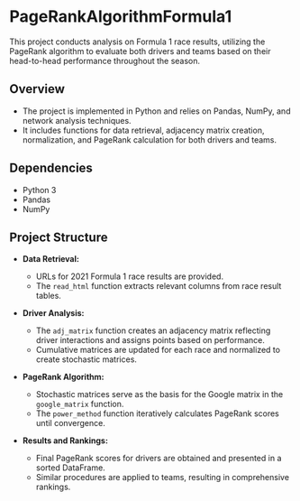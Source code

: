 # PageRankAlgorithmFormula1

This project conducts analysis on Formula 1 race results, utilizing the PageRank algorithm to evaluate both drivers and teams based on their head-to-head performance throughout the season.

## Overview

- The project is implemented in Python and relies on Pandas, NumPy, and network analysis techniques.
- It includes functions for data retrieval, adjacency matrix creation, normalization, and PageRank calculation for both drivers and teams.


## Dependencies

- Python 3
- Pandas
- NumPy
  
## Project Structure

- **Data Retrieval:**
  - URLs for 2021 Formula 1 race results are provided.
  - The `read_html` function extracts relevant columns from race result tables.

- **Driver Analysis:**
  - The `adj_matrix` function creates an adjacency matrix reflecting driver interactions and assigns points based on performance.
  - Cumulative matrices are updated for each race and normalized to create stochastic matrices.

- **PageRank Algorithm:**
  - Stochastic matrices serve as the basis for the Google matrix in the `google_matrix` function.
  - The `power_method` function iteratively calculates PageRank scores until convergence.

- **Results and Rankings:**
  - Final PageRank scores for drivers are obtained and presented in a sorted DataFrame.
  - Similar procedures are applied to teams, resulting in comprehensive rankings.

